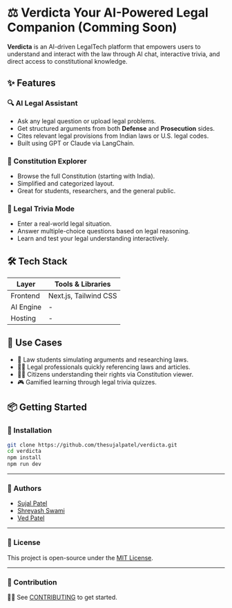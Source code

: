 # ⚖️ **Verdicta** Your AI-Powered Legal Companion (Comming Soon)

**Verdicta** is an AI-driven LegalTech platform that empowers users to understand and interact with the law through AI chat, interactive trivia, and direct access to constitutional knowledge.

## ✨ Features

### 🔍 AI Legal Assistant

- Ask any legal question or upload legal problems.
- Get structured arguments from both **Defense** and **Prosecution** sides.
- Cites relevant legal provisions from Indian laws or U.S. legal codes.
- Built using GPT or Claude via LangChain.

### 📖 Constitution Explorer

- Browse the full Constitution (starting with India).
- Simplified and categorized layout.
- Great for students, researchers, and the general public.

### 🧩 Legal Trivia Mode

- Enter a real-world legal situation.
- Answer multiple-choice questions based on legal reasoning.
- Learn and test your legal understanding interactively.

## 🛠 Tech Stack

| Layer     | Tools & Libraries     |
| --------- | --------------------- |
| Frontend  | Next.js, Tailwind CSS |
| AI Engine | -                     |
| Hosting   | -                     |

## 🧠 Use Cases

- 📘 Law students simulating arguments and researching laws.
- 👩‍⚖️ Legal professionals quickly referencing laws and articles.
- 🧑‍🎓 Citizens understanding their rights via Constitution viewer.
- 🎮 Gamified learning through legal trivia quizzes.

## 📦 Getting Started

### 🔧 Installation

```bash
git clone https://github.com/thesujalpatel/verdicta.git
cd verdicta
npm install
npm run dev
```

---

### 👥 Authors

- [Sujal Patel](https://github.com/thesujalpatel)
- [Shreyash Swami](https://github.com/Shreyash0712)
- [Ved Patel](https://github.com/CoderVed04)

---

### 📜 License

This project is open-source under the [MIT License](./LICENSE).

---

### 🤝 Contribution

👨‍💻 See [CONTRIBUTING](./CONTRIBUTING.md) to get started.
